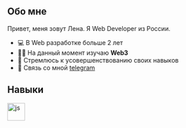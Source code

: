 ## Обо мне

Привет, меня зовут Лена. Я Web Developer из России.

- 💻 В Web разработке больше 2 лет
- 👩‍🎓 На данный момент изучаю **Web3**
- 💫 Стремлюсь к усовершенствованию своих навыков
- 💬 Связь со мной [telegram](https://t.me/llitvinchuk)

## Навыки

<img src="https://cdn.jsdelivr.net/gh/devicons/devicon@latest/icons/javascript/javascript-original.svg" title="js" width='40' height='40'/>&nbsp;

<!--
**Llitvinchuk/Llitvinchuk** is a ✨ _special_ ✨ repository because its `README.md` (this file) appears on your GitHub profile.

Here are some ideas to get you started:

- 🔭 I’m currently working on ...
- 🌱 I’m currently learning ...
- 👯 I’m looking to collaborate on ...
- 🤔 I’m looking for help with ...
- 💬 Ask me about ...
- 📫 How to reach me: ...
- 😄 Pronouns: ...
- ⚡ Fun fact: ...
-->
